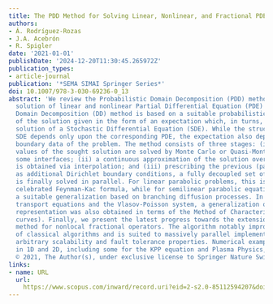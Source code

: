 ```yaml
---
title: The PDD Method for Solving Linear, Nonlinear, and Fractional PDEs Problems
authors:
- Á. Rodríguez-Rozas
- J.A. Acebrón
- R. Spigler
date: '2021-01-01'
publishDate: '2024-12-20T11:30:45.265972Z'
publication_types:
- article-journal
publication: '*SEMA SIMAI Springer Series*'
doi: 10.1007/978-3-030-69236-0_13
abstract: 'We review the Probabilistic Domain Decomposition (PDD) method for the numerical
  solution of linear and nonlinear Partial Differential Equation (PDE) problems. This
  Domain Decomposition (DD) method is based on a suitable probabilistic representation
  of the solution given in the form of an expectation which, in turns, involves the
  solution of a Stochastic Differential Equation (SDE). While the structure of the
  SDE depends only upon the corresponding PDE, the expectation also depends upon the
  boundary data of the problem. The method consists of three stages: (i) only few
  values of the sought solution are solved by Monte Carlo or Quasi-Monte Carlo at
  some interfaces; (ii) a continuous approximation of the solution over these interfaces
  is obtained via interpolation; and (iii) prescribing the previous (partial) solutions
  as additional Dirichlet boundary conditions, a fully decoupled set of sub-problems
  is finally solved in parallel. For linear parabolic problems, this is based on the
  celebrated Feynman-Kac formula, while for semilinear parabolic equations requires
  a suitable generalization based on branching diffusion processes. In case of semilinear
  transport equations and the Vlasov-Poisson system, a generalization of the probabilistic
  representation was also obtained in terms of the Method of Characteristics (characteristic
  curves). Finally, we present the latest progress towards the extension of the PDD
  method for nonlocal fractional operators. The algorithm notably improves the scalability
  of classical algorithms and is suited to massively parallel implementation, enjoying
  arbitrary scalability and fault tolerance properties. Numerical examples conducted
  in 1D and 2D, including some for the KPP equation and Plasma Physics, are given.
  © 2021, The Author(s), under exclusive license to Springer Nature Switzerland AG.'
links:
- name: URL
  url: 
    https://www.scopus.com/inward/record.uri?eid=2-s2.0-85112594207&doi=10.1007%2f978-3-030-69236-0_13&partnerID=40&md5=64efe3919658a110afe3f2acbe3bf2ae
---
```

